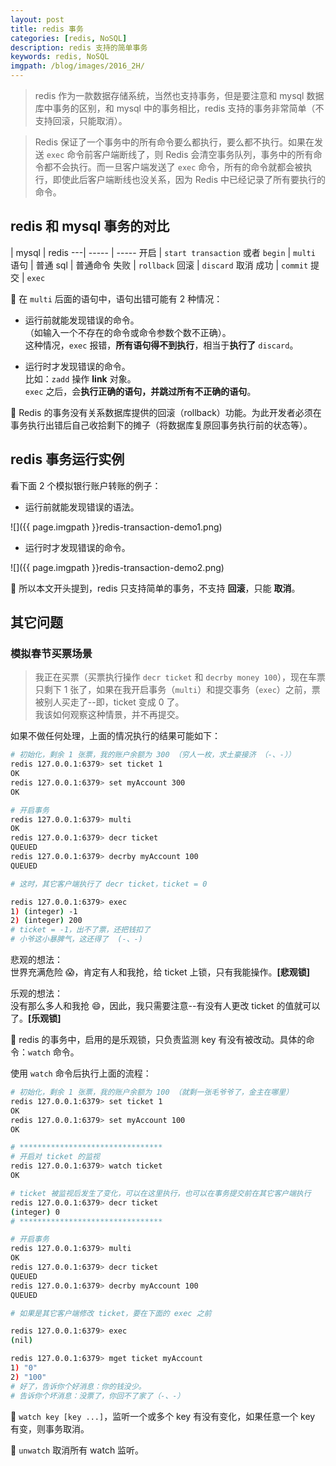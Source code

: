 ```yaml
---
layout: post
title: redis 事务
categories: [redis, NoSQL]
description: redis 支持的简单事务
keywords: redis, NoSQL
imgpath: /blog/images/2016_2H/
---
```


> redis 作为一款数据存储系统，当然也支持事务，但是要注意和 mysql 数据库中事务的区别，和 mysql 中的事务相比，redis 支持的事务非常简单（不支持回滚，只能取消）。

> Redis 保证了一个事务中的所有命令要么都执行，要么都不执行。如果在发送 `exec` 命令前客户端断线了，则 Redis 会清空事务队列，事务中的所有命令都不会执行。而一旦客户端发送了 `exec` 命令，所有的命令就都会被执行，即使此后客户端断线也没关系，因为 Redis 中已经记录了所有要执行的命令。

## redis 和 mysql 事务的对比

  | mysql | redis
---| ----- | -----
开启 | `start transaction` 或者 `begin` | `multi`
语句 | 普通 sql | 普通命令
失败 | `rollback` 回滚 | `discard` 取消
成功 | `commit` 提交 | `exec`

:bell: 在 `multi` 后面的语句中，语句出错可能有 2 种情况：

* 运行前就能发现错误的命令。  
 （如输入一个不存在的命令或命令参数个数不正确）。  
  这种情况，`exec` 报错，**所有语句得不到执行**，相当于**执行了**  `discard`。

* 运行时才发现错误的命令。  
  比如：`zadd` 操作 **link** 对象。  
  `exec` 之后，会**执行正确的语句，并跳过所有不正确的语句**。

:bell: Redis 的事务没有关系数据库提供的回滚（rollback）功能。为此开发者必须在事务执行出错后自己收拾剩下的摊子（将数据库复原回事务执行前的状态等）。

## redis 事务运行实例

看下面 2 个模拟银行账户转账的例子：

* 运行前就能发现错误的语法。

![]({{ page.imgpath }}redis-transaction-demo1.png)

* 运行时才发现错误的命令。

![]({{ page.imgpath }}redis-transaction-demo2.png)

:memo: 所以本文开头提到，redis 只支持简单的事务，不支持 **回滚**，只能 **取消**。

## 其它问题

### 模拟春节买票场景

> 我正在买票（买票执行操作 `decr ticket` 和 `decrby money 100`），现在车票只剩下 1 张了，如果在我开启事务（`multi`）和提交事务（`exec`）之前，票被别人买走了--即，ticket 变成 0 了。  
我该如何观察这种情景，并不再提交。

如果不做任何处理，上面的情况执行的结果可能如下：

```bash
# 初始化，剩余 1 张票，我的账户余额为 300 （穷人一枚，求土豪接济 （-、-））
redis 127.0.0.1:6379> set ticket 1
OK
redis 127.0.0.1:6379> set myAccount 300
OK

# 开启事务
redis 127.0.0.1:6379> multi
OK
redis 127.0.0.1:6379> decr ticket
QUEUED
redis 127.0.0.1:6379> decrby myAccount 100
QUEUED

# 这时，其它客户端执行了 decr ticket，ticket = 0

redis 127.0.0.1:6379> exec
1) (integer) -1
2) (integer) 200
# ticket = -1，出不了票，还把钱扣了
# 小爷这小暴脾气，这还得了  (-、-)
```

悲观的想法：  
世界充满危险 :scream:，肯定有人和我抢，给 ticket 上锁，只有我能操作。**[悲观锁]**

乐观的想法：  
没有那么多人和我抢 :smile:，因此，我只需要注意--有没有人更改 ticket 的值就可以了。**[乐观锁]**

:memo: redis 的事务中，启用的是乐观锁，只负责监测 key 有没有被改动。具体的命令：`watch` 命令。

使用 `watch` 命令后执行上面的流程：

```bash
# 初始化，剩余 1 张票，我的账户余额为 100 （就剩一张毛爷爷了，金主在哪里）
redis 127.0.0.1:6379> set ticket 1
OK
redis 127.0.0.1:6379> set myAccount 100
OK

# ********************************
# 开启对 ticket 的监视
redis 127.0.0.1:6379> watch ticket
OK

# ticket 被监视后发生了变化，可以在这里执行，也可以在事务提交前在其它客户端执行
redis 127.0.0.1:6379> decr ticket
(integer) 0
# ********************************

# 开启事务
redis 127.0.0.1:6379> multi
OK
redis 127.0.0.1:6379> decr ticket
QUEUED
redis 127.0.0.1:6379> decrby myAccount 100
QUEUED

# 如果是其它客户端修改 ticket，要在下面的 exec 之前

redis 127.0.0.1:6379> exec
(nil)

redis 127.0.0.1:6379> mget ticket myAccount
1) "0"
2) "100"
# 好了，告诉你个好消息：你的钱没少。
# 告诉你个坏消息：没票了，你回不了家了（-、-）
```

:memo: `watch key [key ...]`，监听一个或多个 key 有没有变化，如果任意一个 key 有变，则事务取消。

:memo: `unwatch` 取消所有 watch 监听。
